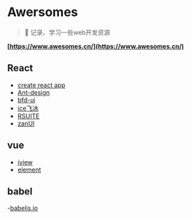 # Awersomes

> :rocket: 记录、学习一些web开发资源

**[https://www.awesomes.cn/](https://www.awesomes.cn/)**

## React

- [create react app](https://facebook.github.io/create-react-app/)
- [Ant-design](https://ant.design/index-cn)
- [bfd-ui](http://ui.baifendian.com/)
- [ice飞冰](https://alibaba.github.io/ice/)
- [RSUITE](https://rsuitejs.com/getting-started)
- [zanUI](https://www.youzanyun.com/zanui)

## vue

- [iview](https://www.iviewui.com/)
- [element](http://element-cn.eleme.io/#/zh-CN)

## babel

-[babeljs.io](http://babeljs.io/)
